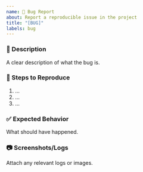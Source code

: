 ```yaml
---
name: 🐞 Bug Report
about: Report a reproducible issue in the project
title: "[BUG]"
labels: bug
---
```


### 🐞 Description
A clear description of what the bug is.

### 🔁 Steps to Reproduce
1. ...
2. ...
3. ...

### ✅ Expected Behavior
What should have happened.

### 📷 Screenshots/Logs
Attach any relevant logs or images.
